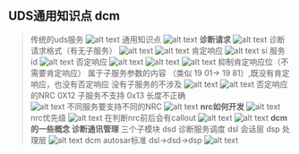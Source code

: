 ## UDS通用知识点 dcm
> 传统的uds服务
> ![alt text](image.png)
> 通用知识点
> ![alt text](image-1.png)
> **诊断请求**
> ![alt text](image-2.png)
> 诊断请求格式（有无子服务）
> ![alt text](image-3.png)
> ![alt text](image-5.png)
> 肯定响应
> ![alt text](image-4.png)
> si 服务id
> ![alt text](image-6.png)
> 否定响应
> ![alt text](image-7.png)
> ![alt text](image-8.png)
> ![alt text](image-9.png)
> 抑制肯定响应位（不需要肯定响应）
> 属于子服务参数的内容 （类似 19 01-> 19 81）,既没有肯定响应，也没有否定响应
> 没有子服务的不涉及
> ![alt text](image-10.png)
> ![alt text](image-11.png)
> 否定响应的NRC
> 0X12 子服务不支持 0x13 长度不正确  
> ![alt text](image-12.png)
> 不同服务要支持不同的NRC
> ![alt text](image-13.png)
> **nrc如何开发**
> ![alt text](image-14.png)
> nrc优先级
> ![alt text](image-15.png)
> 在判断nrc前后会有callout
> ![alt text](image-16.png)
> ![alt text](image-17.png)
> **dcm的一些概念 诊断通讯管理**
> 三个子模块
> dsd 诊断服务调度
> dsl 会话层
> dsp 处理层
> ![alt text](image-18.png)
> dcm autosar标准
> dsl->dsd->dsp
> ![alt text](image-19.png)